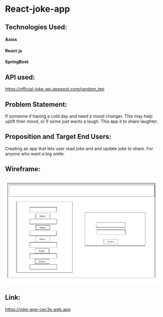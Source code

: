 # React-joke-app


## Technologies Used:
#### Axios 
#### React.js
#### SpringBoot


## API used:
https://official-joke-api.appspot.com/random_ten

## Problem Statement:
If someone if having a cold day and need a mood changer. This may help uplift thier mood,
or if some just wants a laugh. This app it to share laughter.

## Proposition and Target End Users:
Creating an app that lets user read joke and and update joke to share. For anyone who want a big smile.


## Wireframe:
![Main Page](./Wireframe/wireframe.png)

## Link:
https://joke-app-cec3e.web.app

